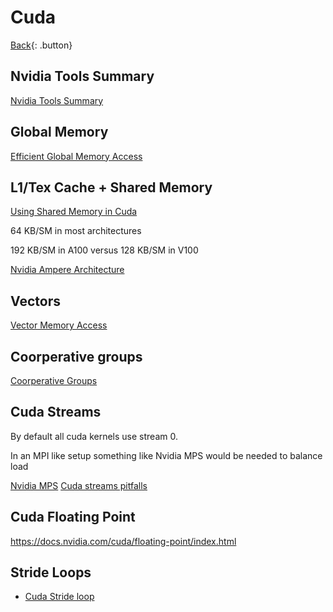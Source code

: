 # Cuda

[Back](../../index.md#hpc){: .button}

## Nvidia Tools Summary

[Nvidia Tools Summary](https://developer.nvidia.com/blog/transitioning-nsight-systems-nvidia-visual-profiler-nvprof/)

## Global Memory

[Efficient Global Memory Access](https://developer.nvidia.com/blog/how-access-global-memory-efficiently-cuda-c-kernels/)

## L1/Tex Cache + Shared Memory

[Using Shared Memory in Cuda](https://developer.nvidia.com/blog/using-shared-memory-cuda-cc/)

64 KB/SM in most architectures

192 KB/SM in A100 versus 128 KB/SM in V100

[Nvidia Ampere Architecture](https://images.nvidia.com/aem-dam/en-zz/Solutions/data-center/nvidia-ampere-architecture-whitepaper.pdf)

## Vectors

[Vector Memory Access](https://developer.nvidia.com/blog/cuda-pro-tip-increase-performance-with-vectorized-memory-access/)

## Coorperative groups

[Coorperative Groups](https://developer.nvidia.com/blog/cooperative-groups/)

## Cuda Streams

By default all cuda kernels use stream 0.

In an MPI like setup something like Nvidia MPS would be needed to balance load

[Nvidia MPS](https://docs.nvidia.com/deploy/mps/index.html)
[Cuda streams pitfalls](https://on-demand.gputechconf.com/gtc/2014/presentations/S4158-cuda-streams-best-practices-common-pitfalls.pdf)

## Cuda Floating Point

https://docs.nvidia.com/cuda/floating-point/index.html

## Stride Loops

- [Cuda Stride loop](https://developer.nvidia.com/blog/cuda-pro-tip-write-flexible-kernels-grid-stride-loops/)

